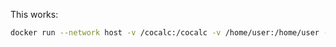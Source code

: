 This works:

```sh
docker run --network host -v /cocalc:/cocalc -v /home/user:/home/user --privileged -it sagemathinc/wireguard:1.0 bash
```